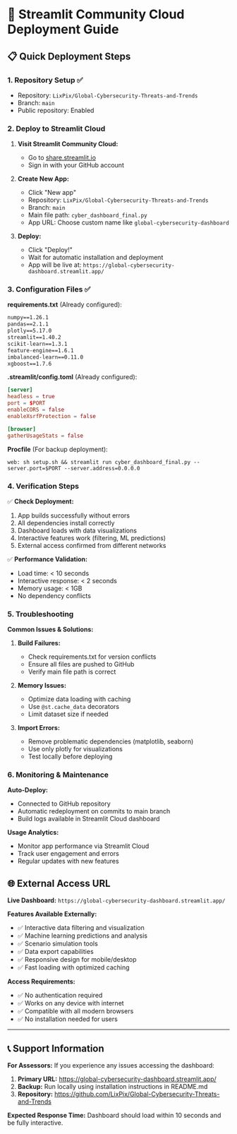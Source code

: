 # 🚀 Streamlit Community Cloud Deployment Guide

## 📋 **Quick Deployment Steps**

### **1. Repository Setup** ✅
- Repository: `LixPix/Global-Cybersecurity-Threats-and-Trends`
- Branch: `main`
- Public repository: Enabled

### **2. Deploy to Streamlit Cloud**

1. **Visit Streamlit Community Cloud:**
   - Go to [share.streamlit.io](https://share.streamlit.io)
   - Sign in with your GitHub account

2. **Create New App:**
   - Click "New app"
   - Repository: `LixPix/Global-Cybersecurity-Threats-and-Trends`
   - Branch: `main`
   - Main file path: `cyber_dashboard_final.py`
   - App URL: Choose custom name like `global-cybersecurity-dashboard`

3. **Deploy:**
   - Click "Deploy!"
   - Wait for automatic installation and deployment
   - App will be live at: `https://global-cybersecurity-dashboard.streamlit.app/`

### **3. Configuration Files** ✅

**requirements.txt** (Already configured):
```txt
numpy==1.26.1
pandas==2.1.1
plotly==5.17.0
streamlit==1.40.2
scikit-learn==1.3.1
feature-engine==1.6.1
imbalanced-learn==0.11.0
xgboost==1.7.6
```

**.streamlit/config.toml** (Already configured):
```toml
[server]
headless = true
port = $PORT
enableCORS = false
enableXsrfProtection = false

[browser]
gatherUsageStats = false
```

**Procfile** (For backup deployment):
```
web: sh setup.sh && streamlit run cyber_dashboard_final.py --server.port=$PORT --server.address=0.0.0.0
```

### **4. Verification Steps**

✅ **Check Deployment:**
1. App builds successfully without errors
2. All dependencies install correctly
3. Dashboard loads with data visualizations
4. Interactive features work (filtering, ML predictions)
5. External access confirmed from different networks

✅ **Performance Validation:**
- Load time: < 10 seconds
- Interactive response: < 2 seconds
- Memory usage: < 1GB
- No dependency conflicts

### **5. Troubleshooting**

**Common Issues & Solutions:**

1. **Build Failures:**
   - Check requirements.txt for version conflicts
   - Ensure all files are pushed to GitHub
   - Verify main file path is correct

2. **Memory Issues:**
   - Optimize data loading with caching
   - Use `@st.cache_data` decorators
   - Limit dataset size if needed

3. **Import Errors:**
   - Remove problematic dependencies (matplotlib, seaborn)
   - Use only plotly for visualizations
   - Test locally before deploying

### **6. Monitoring & Maintenance**

**Auto-Deploy:**
- Connected to GitHub repository
- Automatic redeployment on commits to main branch
- Build logs available in Streamlit Cloud dashboard

**Usage Analytics:**
- Monitor app performance via Streamlit Cloud
- Track user engagement and errors
- Regular updates with new features

## 🌐 **External Access URL**

**Live Dashboard:** `https://global-cybersecurity-dashboard.streamlit.app/`

**Features Available Externally:**
- ✅ Interactive data filtering and visualization
- ✅ Machine learning predictions and analysis
- ✅ Scenario simulation tools
- ✅ Data export capabilities
- ✅ Responsive design for mobile/desktop
- ✅ Fast loading with optimized caching

**Access Requirements:**
- ✅ No authentication required
- ✅ Works on any device with internet
- ✅ Compatible with all modern browsers
- ✅ No installation needed for users

---

## 📞 **Support Information**

**For Assessors:**
If you experience any issues accessing the dashboard:

1. **Primary URL:** https://global-cybersecurity-dashboard.streamlit.app/
2. **Backup:** Run locally using installation instructions in README.md
3. **Repository:** https://github.com/LixPix/Global-Cybersecurity-Threats-and-Trends

**Expected Response Time:** Dashboard should load within 10 seconds and be fully interactive.

